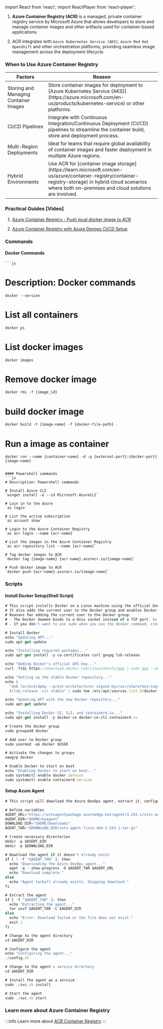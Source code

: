 import React from 'react'; import ReactPlayer from 'react-player';

1. **Azure Container Registry (ACR)** is a managed, private container registry
   service by Microsoft Azure that allows developers to store and manage
   container images and other artifacts used for container-based applications.

2. ACR integrates with `Azure Kubernetes Service (AKS)`,
   `Azure Red Hat OpenShift` and other orchestration platforms, providing
   seamless image management across the deployment lifecycle.

### When to Use Azure Container Registry

<table class="table-size-for-cloud-services">
    <thead>
        <tr>
            <th>Factors</th>
            <th>Reason</th>
        </tr>
    </thead>
    <tbody>
        <tr>
            <td><span class="custom-header">Storing and Managing Container Images</span></td>
            <td>Store container images for deployment to [Azure Kubernetes Service (AKS)](https://azure.microsoft.com/en-us/products/kubernetes-service) or other platforms.</td>
        </tr>
        <tr>
            <td><span class="custom-header">CI/CD Pipelines</span></td>
            <td>Integrate with Continuous Integration/Continuous Deployment (CI/CD) pipelines to streamline the container build, store and deployment process.</td>
        </tr>
        <tr>
            <td><span class="custom-header">Multi-Region Deployments</span></td>
            <td>Ideal for teams that require global availability of container images and faster deployment in multiple Azure regions.</td>
        </tr>
        <tr>
            <td><span class="custom-header">Hybrid Environments</span></td>
            <td>Use ACR for [container image storage](https://learn.microsoft.com/en-us/azure/container-registry/container-registry-storage) in hybrid cloud scenarios where both on-premises and cloud solutions are involved.</td>
        </tr>
    </tbody>
</table>

### Practical Guides [Video]

1. [Azure Container Registry - Push local docker image to ACR](https://solitontech.sharepoint.com/:f:/r/sites/Ventures/Shared%20Documents/Azure/Azure%20360/Guides/Azure%20Container%20Registry/Step01%20-%20Azure-container-registry-push-local-docker-image-to-acr?csf=1&web=1&e=XmT4v2)

2. [Azure Container Registry with Azure Devops CI/CD Setup](https://solitontech.sharepoint.com/:f:/r/sites/Ventures/Shared%20Documents/Azure/Azure%20360/Guides/Azure%20Container%20Registry/Step02%20-%20Azure-container-registry-with-azure-devops-ci-cd-setup?csf=1&web=1&e=AEMpJR)

### Commands

#### Docker Commands

    ```js

# Description: Docker commands

`docker --version`

# List all containers

`docker ps`

# List docker images

`docker images`

# Remove docker image

`docker rmi -f {image_id}`

# build docker image

`docker build -t {image-name} -f {docker-file-path} .`

# Run a image as container

`docker run --name {container-name} -d -p {external-port}:{docker-port} {image-name}`

````

#### Powershell commands
```js
# Description: Powershell commands

# Install Azure CLI
`winget install -e --id Microsoft.AzureCLI`

# Loin in to the Azure
`az login`

# List the active subscription
`az account show`

# Login to the Azure Container Registry
`az acr login --name {acr-name}`

# List the images in the Azure Container Registry
`az acr repository list --name {acr-name}`

# Tag docker images to ACR
`docker tag {image-name} {acr-name}.azurecr.io/{image-name}`

# Push docker image to ACR
`docker push {acr-name}.azurecr.io/{image-name}`

````

### Scripts

#### Install Docker Setup(Shell Script)

```js
# This script installs Docker on a Linux machine using the official Docker repository.
# It also adds the current user to the Docker group and enables Docker to start on boot.
# Reasons for adding the current user to the Docker group:
# - The Docker daemon binds to a Unix socket instead of a TCP port. By default, that Unix socket is owned by the user root and other users can only access it using sudo. The Docker daemon always runs as the root user.
# - If you don't want to use sudo when you use the docker command, create a Unix group called docker and add users to it. When the Docker daemon starts, it makes the ownership of the Unix socket read/writable by the docker group.

# Install Docker
echo "Updating APT..."
sudo apt-get update

echo "Installing required packages..."
sudo apt-get install -y ca-certificates curl gnupg lsb-release

echo "Adding Docker's official GPG key..."
curl -fsSL https://download.docker.com/linux/ubuntu/gpg | sudo gpg --dearmor -o /usr/share/keyrings/docker-archive-keyring.gpg

echo "Setting up the stable Docker repository..."
echo \
  "deb [arch=$(dpkg --print-architecture) signed-by=/usr/share/keyrings/docker-archive-keyring.gpg] https://download.docker.com/linux/ubuntu \
  $(lsb_release -cs) stable" | sudo tee /etc/apt/sources.list.d/docker.list > /dev/null

echo "Updating APT with the new Docker repository..."
sudo apt-get update

echo "Installing Docker CE, CLI, and containerd.io..."
sudo apt-get install -y docker-ce docker-ce-cli containerd.io

# Create the docker group
sudo groupadd docker

# Add user to Docker group
sudo usermod -aG docker $USER

# Activate the changes to groups
newgrp docker

# Enable Docker to start on boot
echo "Enabling Docker to start on boot..."
sudo systemctl enable docker.service
sudo systemctl enable containerd.service
```

#### Setup Azure Agent

```js
# This script will download the Azure DevOps agent, extract it, configure it, and install it as a service.

# Define variables
AGENT_URL="https://vstsagentpackage.azureedge.net/agent/3.243.1/vsts-agent-linux-x64-3.243.1.tar.gz"
AGENT_DIR="$HOME/myagent"
DOWNLOAD_DIR="$HOME/Downloads"
AGENT_TAR="$DOWNLOAD_DIR/vsts-agent-linux-x64-3.243.1.tar.gz"

# Create necessary directories
mkdir -p $AGENT_DIR
mkdir -p $DOWNLOAD_DIR

# Download the agent if it doesn't already exist
if [ ! -f "$AGENT_TAR" ]; then
  echo "Downloading the Azure DevOps agent..."
  wget -q --show-progress -O $AGENT_TAR $AGENT_URL
  echo "Download complete."
else
  echo "Agent tarball already exists. Skipping download."
fi

# Extract the agent
if [ -f "$AGENT_TAR" ]; then
  echo "Extracting the agent..."
  tar zxvf $AGENT_TAR -C $AGENT_DIR
else
  echo "Error: Download failed or the file does not exist."
  exit 1
fi

# Change to the agent directory
cd $AGENT_DIR

# Configure the agent
echo "Configuring the agent..."
./config.sh

# Change to the agent's service directory
cd $AGENT_DIR

# Install the agent as a service
sudo ./svc.sh install

# Start the agent
sudo ./svc.sh start
```

### Learn more about Azure Container Registry

:::info 
Learn more about [ACR Container Registry](https://learn.microsoft.com/en-us/azure/container-registry/)
:::
